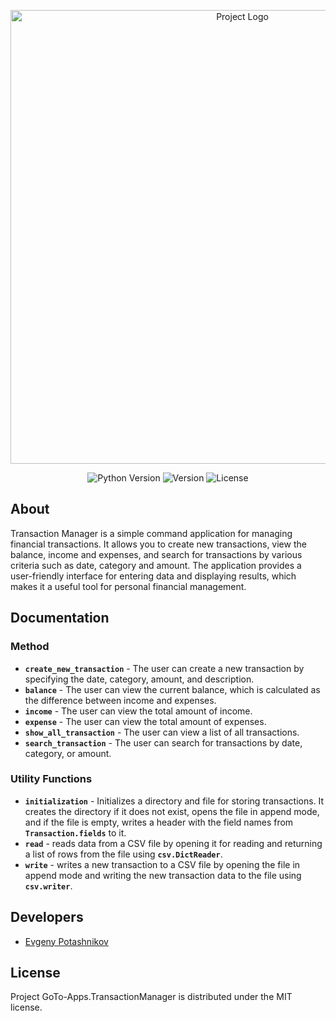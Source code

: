 <p align="center">
      <img src="https://i.ibb.co/HKFSw6T/1.png" alt="Project Logo" width="726">
</p>

<p align="center">
   <img src="https://img.shields.io/badge/Engine-Python_3.12.3-purple" alt="Python Version">
   <img src="https://img.shields.io/badge/Version-v1.0 (Alpha)-blue" alt="Version">
   <img src="https://img.shields.io/badge/License-MIT-green" alt="License">
</p>

## About
Transaction Manager is a simple command application for managing financial transactions. It allows you to create new transactions, view the balance, income and expenses, and search for transactions by various criteria such as date, category and amount. The application provides a user-friendly interface for entering data and displaying results, which makes it a useful tool for personal financial management.

## Documentation

### Method
- **`create_new_transaction`** - The user can create a new transaction by specifying the date, category, amount, and description.
- **`balance`** - The user can view the current balance, which is calculated as the difference between income and expenses.
- **`income`** - The user can view the total amount of income.
- **`expense`** - The user can view the total amount of expenses.
- **`show_all_transaction`** - The user can view a list of all transactions.
- **`search_transaction`** - The user can search for transactions by date, category, or amount.

### Utility Functions
- **`initialization`** - Initializes a directory and file for storing transactions. It creates the directory if it does not exist, opens the file in append mode, and if the file is empty, writes a header with the field names from **`Transaction.fields`** to it.
- **`read`** - reads data from a CSV file by opening it for reading and returning a list of rows from the file using **`csv.DictReader`**.
- **`write`** - writes a new transaction to a CSV file by opening the file in append mode and writing the new transaction data to the file using **`csv.writer`**.

## Developers

- [Evgeny Potashnikov](https://github.com/evgenypotashnikov)

## License
Project GoTo-Apps.TransactionManager is distributed under the MIT license.

